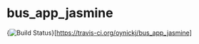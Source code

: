 bus_app_jasmine
===============

{<img src="https://travis-ci.org/oynickj/bus_app_jasmine.png?branch=master" alt="Build Status" />}[https://travis-ci.org/oynickj/bus_app_jasmine]
